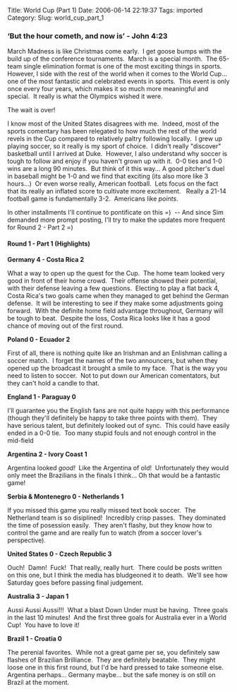 Title: World Cup (Part 1)
Date: 2006-06-14 22:19:37
Tags: imported
Category: 
Slug: world_cup_part_1

<h3>&lsquo;But the hour cometh, and now is&rsquo; - John 4:23</h3>
<p>March Madness is like Christmas come early.&nbsp; I get goose bumps with the build up of the conference tournaments.&nbsp; March is a special month.&nbsp; The 65-team single elimination format is one of the most exciting things in sports.&nbsp; However, I side with the rest of the world when it comes to the World Cup... one of the most fantastic and celebrated events in sports.&nbsp; This event is only once every four years, which makes it so much more meaningful and special.&nbsp; It really is what the Olympics wished it were.</p>
<p>The wait is over!<br /></p>
<p>I know most of the United States disagrees with me.&nbsp; Indeed, most of the sports comentary has been relegated to how much the rest of the world revels in the Cup compared to relatively paltry following locally.&nbsp; I grew up playing soccer, so it really is my sport of choice.&nbsp; I didn't really &quot;discover&quot; basketball until I arrived at Duke.&nbsp; However, I also understand why soccer is tough to follow and enjoy if you haven't grown up with it.&nbsp; 0-0 ties and 1-0 wins are a long 90 minutes.&nbsp; But think of it this way... A good pitcher's duel in baseball might be 1-0 and we find that exciting (its also more like 3 hours...)&nbsp; Or even worse really, American football.&nbsp; Lets focus on the fact that its really an inflated score to cultivate more excitement.&nbsp;&nbsp; Really a 21-14 football game is fundamentally 3-2.&nbsp; Americans like <em>points</em>.</p>
<p>In other installments I'll continue to pontificate on this =)&nbsp; -- And since Sim demanded more prompt posting, I'll try to make the updates more frequent for Round 2 - Part 2 =)</p>
<h4> Round 1 - Part 1 (Highlights)</h4>
<p><strong>Germany 4 - Costa Rica 2</strong></p>
<p>What a way to open up the quest for the Cup.&nbsp; The home team looked very good in front of their home crowd.&nbsp; Their offense showed their potential, with their defense leaving a few questions.&nbsp; Electing to play a flat back 4, Costa Rica's two goals came when they managed to get behind the German defense.&nbsp; It will be interesting to see if they make some adjustments going forward.&nbsp; With the definite home field advantage throughout, Germany will be tough to beat.&nbsp; Despite the loss, Costa Rica looks like it has a good chance of moving out of the first round.</p>
<p><strong>Poland 0 - Ecuador 2</strong></p>
<p>First of all, there is nothing quite like an Irishman and an Enlishman calling a soccer match.&nbsp; I forget the names of the two announcers, but when they opened up the broadcast it brought a smile to my face.&nbsp; That is the way you need to listen to soccer.&nbsp; Not to put down our American comentators, but they can't hold a candle to that.</p>
<p><strong>England 1 - Paraguay 0</strong></p>
<p>I'll guarantee you the English fans are not quite happy with this performance (though they'll definitely be happy to take three points with them).&nbsp; They have serious talent, but definitely looked out of sync.&nbsp; This could have easily ended in a 0-0 tie.&nbsp; Too many stupid fouls and not enough control in the mid-field</p>
<p><strong>Argentina 2 - Ivory Coast 1</strong></p>
<p>Argentina looked <em>good!</em>&nbsp; Like the Argentina of old!&nbsp; Unfortunately they would only meet the Brazilians in the finals I think... Oh that would be a fantastic game!</p>
<p><strong>Serbia &amp; Montenegro 0 - Netherlands 1</strong></p>
<p>If you missed this game you really missed text book soccer.&nbsp; The Netherland team is so disiplined!&nbsp; Incredibly crisp passes.&nbsp; They dominated the time of posession easily.&nbsp; They aren't flashy, but they know how to control the game and are really fun to watch (from a soccer lover's perspective).</p>
<p><strong>United States 0 - Czech Republic 3</strong></p>
<p>Ouch!&nbsp; Damn!&nbsp; Fuck!&nbsp; That really, really hurt.&nbsp; There could be posts written on this one, but I think the media has bludgeoned it to death.&nbsp; We'll see how Saturday goes before passing final judgement.</p>
<p><strong>Australia 3 - Japan 1</strong></p>
<p>Aussi Aussi Aussi!!!&nbsp; What a blast Down Under must be having.&nbsp; Three goals in the last 10 minutes!&nbsp; And the first three goals for Australia ever in a World Cup!&nbsp; You have to love it!</p>
<p><strong>Brazil 1 - Croatia 0</strong></p>
<p>The perenial favorites.&nbsp; While not a great game per se, you definitely saw flashes of Brazilian Brilliance.&nbsp; They are definitely beatable.&nbsp; They might loose one in this first round, but I'd be hard pressed to take someone else.&nbsp; Argentina perhaps... Germany maybe... but the safe money is on still on Brazil at the moment.</p>
